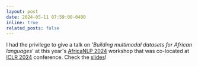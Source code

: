 ```yaml
---
layout: post
date: 2024-05-11 07:59:00-0400
inline: true
related_posts: false
---
```


I had the privilege to give a talk on '*Building multimodal datasets for African languages*' at this year's [AfricaNLP 2024](https://sites.google.com/view/africanlp2024/home) workshop that was co-located at [ICLR 2024](https://iclr.cc) conference. Check the [slides](https://docs.google.com/presentation/d/1roRmmmcv3E4cUkyv2nhBk0FFmX2Jwc57_4rP5yfmBv4/edit?usp=sharing)!
